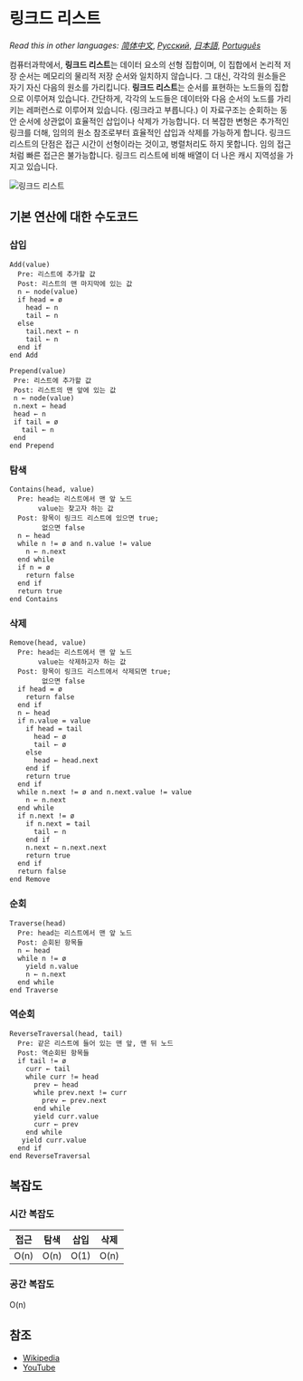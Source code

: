 # 링크드 리스트

_Read this in other languages:_
[_简体中文_](README.zh-CN.md),
[_Русский_](README.ru-RU.md),
[_日本語_](README.ja-JP.md),
[_Português_](README.pt-BR.md)

컴퓨터과학에서, **링크드 리스트**는 데이터 요소의 선형 집합이며, 이 집합에서 논리적 저장 순서는 메모리의 물리적 저장 순서와 일치하지 않습니다. 그 대신, 각각의 원소들은 자기 자신 다음의 원소를 가리킵니다. **링크드 리스트**는 순서를 표현하는 노드들의 집합으로 이루어져 있습니다. 간단하게, 각각의 노드들은 데이터와 다음 순서의 노드를 가리키는 레퍼런스로 이루어져 있습니다. (링크라고 부릅니다.) 이 자료구조는 순회하는 동안 순서에 상관없이 효율적인 삽입이나 삭제가 가능합니다. 더 복잡한 변형은 추가적인 링크를 더해, 임의의 원소 참조로부터 효율적인 삽입과 삭제를 가능하게 합니다. 링크드 리스트의 단점은 접근 시간이 선형이라는 것이고, 병렬처리도 하지 못합니다. 임의 접근처럼 빠른 접근은 불가능합니다. 링크드 리스트에 비해 배열이 더 나은 캐시 지역성을 가지고 있습니다.

![링크드 리스트](https://upload.wikimedia.org/wikipedia/commons/6/6d/Singly-linked-list.svg)

## 기본 연산에 대한 수도코드

### 삽입

```text
Add(value)
  Pre: 리스트에 추가할 값
  Post: 리스트의 맨 마지막에 있는 값
  n ← node(value)
  if head = ø
    head ← n
    tail ← n
  else
    tail.next ← n
    tail ← n
  end if
end Add
```

```text
Prepend(value)
 Pre: 리스트에 추가할 값
 Post: 리스트의 맨 앞에 있는 값
 n ← node(value)
 n.next ← head
 head ← n
 if tail = ø
   tail ← n
 end
end Prepend
```

### 탐색

```text
Contains(head, value)
  Pre: head는 리스트에서 맨 앞 노드
       value는 찾고자 하는 값
  Post: 항목이 링크드 리스트에 있으면 true;
        없으면 false
  n ← head
  while n != ø and n.value != value
    n ← n.next
  end while
  if n = ø
    return false
  end if
  return true
end Contains
```
    
### 삭제

```text
Remove(head, value)
  Pre: head는 리스트에서 맨 앞 노드
       value는 삭제하고자 하는 값
  Post: 항목이 링크드 리스트에서 삭제되면 true;
        없으면 false
  if head = ø
    return false
  end if
  n ← head
  if n.value = value
    if head = tail
      head ← ø
      tail ← ø
    else
      head ← head.next
    end if
    return true
  end if
  while n.next != ø and n.next.value != value
    n ← n.next
  end while
  if n.next != ø
    if n.next = tail
      tail ← n
    end if
    n.next ← n.next.next
    return true
  end if
  return false
end Remove
```

### 순회

```text
Traverse(head)
  Pre: head는 리스트에서 맨 앞 노드
  Post: 순회된 항목들
  n ← head
  while n != ø
    yield n.value
    n ← n.next
  end while
end Traverse
```

### 역순회

```text
ReverseTraversal(head, tail)
  Pre: 같은 리스트에 들어 있는 맨 앞, 맨 뒤 노드
  Post: 역순회된 항목들
  if tail != ø
    curr ← tail
    while curr != head
      prev ← head
      while prev.next != curr
        prev ← prev.next
      end while
      yield curr.value
      curr ← prev
    end while
   yield curr.value
  end if
end ReverseTraversal
```

## 복잡도

### 시간 복잡도

|  접근   |  탐색   |  삽입   |  삭제   |
| :---: | :---: | :---: | :---: |
| O(n)  | O(n)  | O(1)  | O(n)  |

### 공간 복잡도

O(n)

## 참조

- [Wikipedia](https://en.wikipedia.org/wiki/Linked_list)
- [YouTube](https://www.youtube.com/watch?v=njTh_OwMljA&index=2&t=1s&list=PLLXdhg_r2hKA7DPDsunoDZ-Z769jWn4R8)
